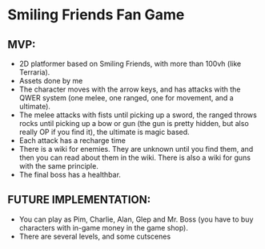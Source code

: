 # Smiling Friends Fan Game

## MVP:

- 2D platformer based on Smiling Friends, with more than 100vh (like Terraria).
- Assets done by me
- The character moves with the arrow keys, and has attacks with the QWER system (one melee, one ranged, one for movement, and a ultimate).
- The melee attacks with fists until picking up a sword, the ranged throws rocks until picking up a bow or gun (the gun is pretty hidden, but also really OP if you find it), the ultimate is magic based.
- Each attack has a recharge time
- There is a wiki for enemies. They are unknown until you find them, and then you can read about them in the wiki. There is also a wiki for guns with the same principle.
- The final boss has a healthbar.

## FUTURE IMPLEMENTATION:

- You can play as Pim, Charlie, Alan, Glep and Mr. Boss (you have to buy characters with in-game money in the game shop).
- There are several levels, and some cutscenes
